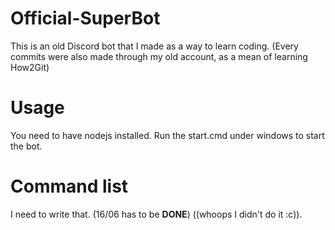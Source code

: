 # Official-SuperBot
This is an old Discord bot that I made as a way to learn coding.
(Every commits were also made through my old account, as a mean of learning How2Git)

# Usage
You need to have nodejs installed. Run the start.cmd under windows to start the bot.

# Command list
I need to write that. (16/06 has to be **DONE**) ((whoops I didn't do it :c)).
